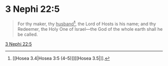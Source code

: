 # 3 Nephi 22:5

> For thy maker, thy <u>husband</u>[^a], the Lord of Hosts is his name; and thy Redeemer, the Holy One of Israel—the God of the whole earth shall he be called.

[3 Nephi 22:5](https://www.churchofjesuschrist.org/study/scriptures/bofm/3-ne/22?lang=eng&id=p5#p5)


[^a]: [[Hosea 3.4|Hosea 3:5 (4–5)]][[Hosea 3.5|]].  
